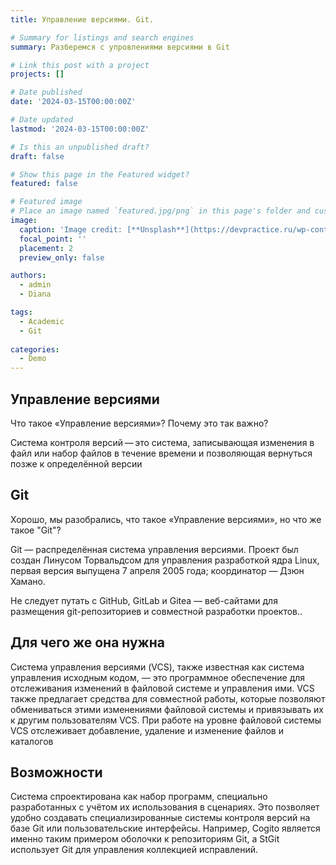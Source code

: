 ```yaml
---
title: Управление версиями. Git.

# Summary for listings and search engines
summary: Разберемся с упровлениями версиями в Git

# Link this post with a project
projects: []

# Date published
date: '2024-03-15T00:00:00Z'

# Date updated
lastmod: '2024-03-15T00:00:00Z'

# Is this an unpublished draft?
draft: false

# Show this page in the Featured widget?
featured: false

# Featured image
# Place an image named `featured.jpg/png` in this page's folder and customize its options here.
image:
  caption: 'Image credit: [**Unsplash**](https://devpractice.ru/wp-content/uploads/2017/03/git-for-beginners-part1-6.jpg)'
  focal_point: ''
  placement: 2
  preview_only: false

authors:
  - admin
  - Diana

tags:
  - Academic
  - Git 
  
categories:
  - Demo
---
```


## Управление версиями 

Что такое «Управление версиями»? Почему это так важно? 

Система контроля версий — это система, записывающая изменения в файл или набор файлов в течение времени и позволяющая вернуться позже к определённой версии

## Git

Хорошо, мы разобрались, что такое «Управление версиями», но что же такое "Git"?

Git — распределённая система управления версиями. Проект был создан Линусом Торвальдсом для управления разработкой ядра Linux, первая версия выпущена 7 апреля 2005 года; координатор — Дзюн Хамано.

Не следует путать с GitHub, GitLab и Gitea — веб-сайтами для размещения git-репозиториев и совместной разработки проектов..

## Для чего же она нужна 

Система управления версиями (VCS), также известная как система управления исходным кодом, — это программное обеспечение для отслеживания изменений в файловой системе и управления ими. VCS также предлагает средства для совместной работы, которые позволяют обмениваться этими изменениями файловой системы и привязывать их к другим пользователям VCS. При работе на уровне файловой системы VCS отслеживает добавление, удаление и изменение файлов и каталогов

## Возможности

Система спроектирована как набор программ, специально разработанных с учётом их использования в сценариях. Это позволяет удобно создавать специализированные системы контроля версий на базе Git или пользовательские интерфейсы. Например, Cogito является именно таким примером оболочки к репозиториям Git, а StGit использует Git для управления коллекцией исправлений.
